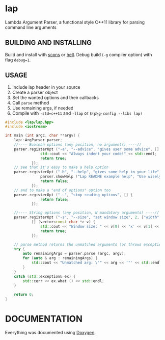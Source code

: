 lap
===
Lambda Argument Parser, a functional style C++11 library for parsing command
line arguments


BUILDING AND INSTALLING
-----------------------
Build and install with [scons](http://www.scons.org/) or
[hell](https://github.com/gilzoide/hell).
Debug build (`-g` compiler option) with flag `debug=1`.


USAGE
-----
1. Include lap header in your source
2. Create a parser object
3. Set the wanted options and their callbacks
4. Call `parse` method
5. Use remaining args, if needed
6. Compile with `-std=c++11` and `-llap` or `$(pkg-config --libs lap)`

```cpp
#include <lap/lap.hpp>
#include <iostream>

int main (int argc, char **argv) {
	lap::ArgParser parser;
	//---- Boolean options (any position, no arguments) ----//
	parser.registerOpt ("-a", "--advice", "gives user some advice", [] {
				std::cout << "Always indent your code!" << std::endl;
				return true;
			});
	// see that it's easy to make a help option
	parser.registerOpt ("-h", "--help", "gives some help in your life", [&parser] {
				parser.showHelp ("Lap README example help", "Use wisely");
				return false;
			});
	// and to make a "end of options" option too
	parser.registerOpt ("--", "stop reading options", [] {
				return false;
			});

	//---- String options (any position, N mandatory arguments) ----//
	parser.registerOpt ("-s", "--size", "set window size", 2, {"width", "height"},
			[] (vector<const char *> v) {
				std::cout << "Window size: " << v[0] << 'x' << v[1] << std::endl;
				return true;
			});

	// parse method returns the unmatched arguments (or throws exception)
	try {
		auto remainingArgs = parser.parse (argc, argv);
		for (auto & arg : remainingArgs) {
			std::cout << "Unmatched arg: \"" << arg << '"' << std::endl;
		}
	}
	catch (std::exception& ex) {
		std::cerr << ex.what () << std::endl;
	}
	
	return 0;
}
```


DOCUMENTATION
=============
Everything was documented using [Doxygen](http://doxygen.org).
